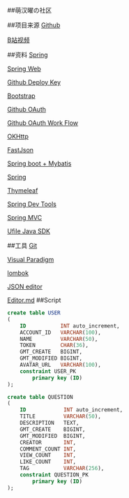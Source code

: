 ##萌汉曜の社区

##项目来源
[Github](https://github.com/codedrinker/community)

[B站视频](https://www.bilibili.com/video/av50200264)

##资料
[Spring](https://spring.io/guides)

[Spring Web](https://spring.io/guides/gs/serving-web-content/)

[Github Deploy Key](https://developer.github.com/v3/guides/managing-deploy-keys/#deploy-keys)

[Bootstrap](https://v3.bootcss.com/getting-started/)

[Github OAuth](https://developer.github.com/apps/building-oauth-apps/creating-an-oauth-app/)

[Github OAuth Work Flow](https://developer.github.com/apps/building-oauth-apps/authorizing-oauth-apps/)

[OKHttp](https://square.github.io/okhttp/)

[FastJson](https://mvnrepository.com/search?q=fastjson)

[Spring boot + Mybatis](http://mybatis.org/spring-boot-starter/mybatis-spring-boot-autoconfigure/)

[Spring](https://docs.spring.io/spring-boot/docs/2.0.0.RC1/reference/htmlsingle/#boot-features-embedded-database-support)

[Thymeleaf](https://www.thymeleaf.org/doc/tutorials/3.0/usingthymeleaf.html#setting-attribute-values)

[Spring Dev Tools](https://github.com/codedrinker/community)

[Spring MVC](https://docs.spring.io/spring/docs/5.0.3.RELEASE/spring-framework-reference/web.html#mvc-handlermapping-interceptor)

[Ufile Java SDK](https://github.com/ucloud/ufile-sdk-java)

##工具
[Git](https://git-scm.com/download)

[Visual Paradigm](https://www.visual-paradigm.com/cn/)

[lombok](https://projectlombok.org)

[JSON editor](http://jsoneditoronline.org/)

[Editor.md](http://editor.md.ipandao.com/)
##Script
```sql
create table USER
(
    ID           INT auto_increment,
    ACCOUNT_ID   VARCHAR(100),
    NAME         VARCHAR(50),
    TOKEN        CHAR(36),
    GMT_CREATE   BIGINT,
    GMT_MODIFIED BIGINT,
    AVATAR_URL   VARCHAR(100),
    constraint USER_PK
        primary key (ID)
);
```
```sql
create table QUESTION
(
    ID            INT auto_increment,
    TITLE         VARCHAR(50),
    DESCRIPTION   TEXT,
    GMT_CREATE    BIGINT,
    GMT_MODIFIED  BIGINT,
    CREATOR       INT,
    COMMENT_COUNT INT,
    VIEW_COUNT    INT,
    LIKE_COUNT    INT,
    TAG           VARCHAR(256),
    constraint QUESTION_PK
        primary key (ID)
);
```